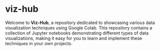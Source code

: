 # viz-hub

Welcome to **Viz-Hub**, a repository dedicated to showcasing various data visualization techniques using Google Colab. This repository contains a collection of Jupyter notebooks demonstrating different types of data visualizations, making it easy for you to learn and implement these techniques in your own projects.
